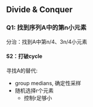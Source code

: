 ## Divide & Conquer
### Q1: 找到序列A中的第n小元素
分治：找到A中第n/4、3n/4小元素
#### S2：打破cycle
寻找A的替代: 
- group medians, 确定性采样  
- 随机选择r个元素
  - 控制r足够小